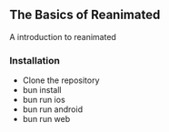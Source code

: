 ## The Basics of Reanimated

A introduction to reanimated

### Installation

- Clone the repository
- bun install
- bun run ios
- bun run android
- bun run web

